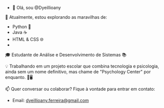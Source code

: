 - 👋 Olá, sou @Dyeillioany

🌱 Atualmente, estou explorando as maravilhas de:
   - Python 🐍
   - Java ☕
   - HTML & CSS 🌐
   - 
🎓 Estudante de Análise e Desenvolvimento de Sistemas 📚

💡 Trabalhando em um projeto escolar que combina tecnologia e psicologia, ainda sem um nome definitivo, mas chame de "Psychology Center" por enquanto. 🧠🖥️

📫 Quer conversar ou colaborar? Fique à vontade para entrar em contato:
   - Email: dyeillioany.ferreira@gmail.com


